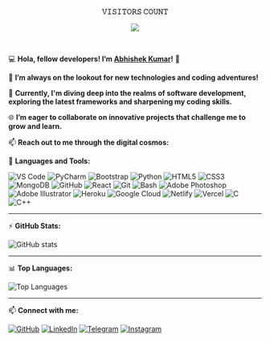 <p align="center">
  <b>𝚅𝙸𝚂𝙸𝚃𝙾𝚁𝚂 𝙲𝙾𝚄𝙽𝚃</b>
</p>

<p align="center">
  <img align="center" src="https://profile-counter.glitch.me/{MrAbhi2k3}/count.svg"/>
</p>

<br>
  
💻 **Hola, fellow developers! I’m [Abhishek Kumar](https://github.com/MrAbhi2k3)!** 👋

📸 **I’m always on the lookout for new technologies and coding adventures!**

🚀 **Currently, I'm diving deep into the realms of software development, exploring the latest frameworks and sharpening my coding skills.**

🌐 **I’m eager to collaborate on innovative projects that challenge me to grow and learn.**

📫 **Reach out to me through the digital cosmos:**


🚀 **Languages and Tools:**

<img src="https://img.shields.io/badge/-VS%20Code-007ACC?style=flat-square&logo=visual-studio-code&logoColor=white" alt="VS Code" /> <img src="https://img.shields.io/badge/-PyCharm-000000?style=flat-square&logo=pycharm&logoColor=white" alt="PyCharm" />
<img src="https://img.shields.io/badge/-Bootstrap-563D7C?style=flat-square&logo=bootstrap&logoColor=white" alt="Bootstrap" />
<img src="https://img.shields.io/badge/-Python-3776AB?style=flat-square&logo=python&logoColor=white" alt="Python" />
<img src="https://img.shields.io/badge/-HTML5-E34F26?style=flat-square&logo=html5&logoColor=white" alt="HTML5" />
<img src="https://img.shields.io/badge/-CSS3-1572B6?style=flat-square&logo=css3&logoColor=white" alt="CSS3" />
<img src="https://img.shields.io/badge/-MongoDB-47A248?style=flat-square&logo=mongodb&logoColor=white" alt="MongoDB" />
<img src="https://img.shields.io/badge/-GitHub-181717?style=flat-square&logo=github&logoColor=white" alt="GitHub" />
<img src="https://img.shields.io/badge/-React-61DAFB?style=flat-square&logo=react&logoColor=white" alt="React" />
<img src="https://img.shields.io/badge/-Git-F05032?style=flat-square&logo=git&logoColor=white" alt="Git" />
<img src="https://img.shields.io/badge/-Bash-4EAA25?style=flat-square&logo=gnu-bash&logoColor=white" alt="Bash" />
<img src="https://img.shields.io/badge/-Adobe%20Photoshop-31A8FF?style=flat-square&logo=adobe-photoshop&logoColor=white" alt="Adobe Photoshop" />
<img src="https://img.shields.io/badge/-Adobe%20Illustrator-FF9A00?style=flat-square&logo=adobe-illustrator&logoColor=white" alt="Adobe Illustrator" />
<img src="https://img.shields.io/badge/-Heroku-430098?style=flat-square&logo=heroku&logoColor=white" alt="Heroku" />
<img src="https://img.shields.io/badge/-Google%20Cloud-4285F4?style=flat-square&logo=google-cloud&logoColor=white" alt="Google Cloud" />
<img src="https://img.shields.io/badge/-Netlify-00C7B7?style=flat-square&logo=netlify&logoColor=white" alt="Netlify" />
<img src="https://img.shields.io/badge/-Vercel-000000?style=flat-square&logo=vercel&logoColor=white" alt="Vercel" />
<img src="https://img.shields.io/badge/-C-A8B9CC?style=flat-square&logo=c&logoColor=white" alt="C" />
<img src="https://img.shields.io/badge/-C++-00599C?style=flat-square&logo=c%2B%2B&logoColor=white" alt="C++" />

---

⚡ **GitHub Stats:**

![GitHub stats](https://github-readme-stats.vercel.app/api?username=MrAbhi2k3&show_icons=true)

---

📊 **Top Languages:**

![Top Languages](https://github-readme-stats.vercel.app/api/top-langs/?username=MrAbhi2k3&layout=compact)

---

📫 **Connect with me:**

[![GitHub](https://img.shields.io/badge/-GitHub-181717?style=flat-square&logo=github&logoColor=white)](https://github.com/MrAbhi2k3)
[![LinkedIn](https://img.shields.io/badge/-LinkedIn-0077B5?style=flat-square&logo=linkedin&logoColor=white)](https://www.linkedin.com/in/mrabhii2k3/)
[![Telegram](https://img.shields.io/badge/-Telegram-26A5E4?style=flat-square&logo=telegram&logoColor=white)](https://t.me/MrAbhi_2k3)
[![Instagram](https://img.shields.io/badge/-Instagram-E4405F?style=flat-square&logo=instagram&logoColor=white)](https://www.instagram.com/MrAbhi_2k3/)


<!-- Add more social media badges as needed -->

